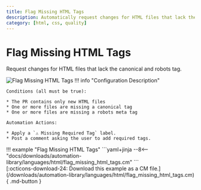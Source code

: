 ```yaml
---
title: Flag Missing HTML Tags
description: Automatically request changes for HTML files that lack the canonical and robots tag.
category: [html, css, quality]
---
```

# Flag Missing HTML Tags

<!-- --8<-- [start:example]-->

Request changes for HTML files that lack the canonical and robots tag.

![Flag Missing HTML Tags](/automations/languages/html/flag-missing-html-tags/flag-missing-html-tags.png)
!!! info "Configuration Description"

    Conditions (all must be true):

    * The PR contains only new HTML files
    * One or more files are missing a canonical tag
    * One or more files are missing a robots meta tag

    Automation Actions:

    * Apply a `⚠️ Missing Required Tag` label.
    * Post a comment asking the user to add required tags.

<div class="automationExample" markdown="1">
!!! example "Flag Missing HTML Tags"
    ```yaml+jinja
    --8<-- "docs/downloads/automation-library/languages/html/flag_missing_html_tags.cm"
    ```
    <div class="result" markdown>
      <span>
      [:octicons-download-24: Download this example as a CM file.](/downloads/automation-library/languages/html/flag_missing_html_tags.cm){ .md-button }
      </span>
    </div>
<!-- --8<-- [end:example]-->
